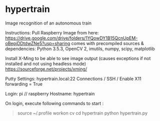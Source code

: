 # hypertrain
Image recognition of an autonomous train

Instructions:
Pull Raspberry Image from here: https://drive.google.com/drive/folders/1YQowDY1B15QcnUpEM-oBepjDDtdwZNe5?usp=sharing
comes with precompiled sources & dependencies:
Python 3.5.3, OpenCV 2, imutils, numpy, scipy, matplotlib

Install X-Ming to be able to see image output (causes exceptions if not installed and not using headless mode)
https://sourceforge.net/projects/xming/

Putty Settings:
hypertrain.local:22
Connections / SSH / Enable X11 forwarding = True

Login: pi // raspberry
Hostname: hypertrain

On login, execute following commands to start :
> source ~/.profile
> workon cv
> cd hypertrain
> python hypertrain.py
